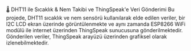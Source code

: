 🌡️ DHT11 ile Sıcaklık & Nem Takibi ve ThingSpeak'e Veri Gönderimi
Bu projede, DHT11 sıcaklık ve nem sensörü kullanılarak elde edilen veriler, bir I2C LCD ekran üzerinde görüntülenmekte ve aynı zamanda ESP8266 WiFi modülü ile internet üzerinden ThingSpeak sunucusuna gönderilmektedir. Gönderilen veriler, ThingSpeak arayüzü üzerinden grafiksel olarak izlenebilmektedir. 
